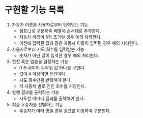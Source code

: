 # 구현할 기능 목록
1. 자동차 이름을 사용자로부터 입력받는 기능
   * 쉼표(,)로 구분하여 배열에 순서대로 추가한다.
   * 자동차 이름이 5자 초과일 경우 예외 처리한다.
   * 이전에 입력된 값과 같은 자동차 이름이 입력된 경우 예외 처리한다.
2. 사용자로부터 시도 회수를 입력받는 기능
    * 숫자가 아닌 값이 입력된 경우 예외 처리한다.
3. 전진 혹은 멈춤을 결정하는 기능
    * 0-9 사이의 무작위 값 하나를 구한다.
    * 값이 4 이상이면 전진이다.
    * 시도 회수만큼 반복해야 한다.
    * 각 자동차 별로 전진 회수를 저장한다.
4. 실행 결과를 출력하는 기능
    * 시도할 때마다 결과를 출력해야 한다.
5. 최종 우승자를 선별하는 기능
    * 우승자가 여러 명일 경우 쉼표를 이용하여 구분한다.